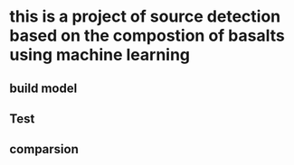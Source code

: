 # this is a project of source detection based on the compostion of basalts using machine learning
## build model
## Test
## comparsion
